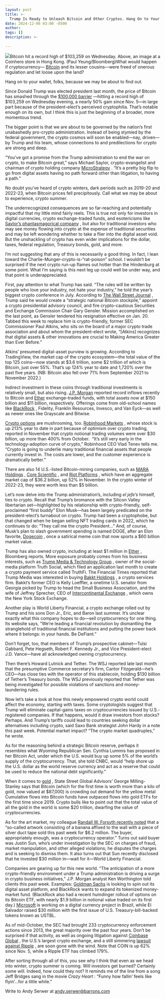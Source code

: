 ```yaml
---
layout: post
title: >-
  Trump Is Ready to Unleash Bitcoin and Other Cryptos. Hang On to Your Wallets.
date: 2024-12-06 03:00 -0500
author: 
tags: []
description: >-
  
---
```

![](https://images.barrons.com/im-18997452?width=700&height=466)Bitcoin hit a record high of \$103,259 on Wednesday. Above, an image at a Coinhero store in Hong Kong.  (Paul Yeung/Bloomberg)What would happen if cryptocurrency— [Bitcoin](/market-data/cryptocurrencies/btcusd?iso=kraken&mod=article_chiclet) and its lesser cousins—were freed of onerous regulation and let loose upon the land?

Hang on to your wallet, folks, because we may be about to find out.

Since Donald Trump was elected president last month, the price of Bitcoin has smashed through the [\$100,000 barrier](https://www.barrons.com/articles/bitcoin-price-hits-100k-bcdb5157?mod=article_inline) —hitting a record high of \$103,259 on Wednesday evening, a nearly 50% gain since Nov. 5—in large part because of the president-elect’s perceived cryptophilia. That’s notable enough on its own, but I think this is just the beginning of a broader, more momentous trend.

The bigger point is that we are about to be governed by the nation’s first unabashedly pro-crypto administration. Instead of being stymied by the federal government, the crypto cosmos will soon be enabled—nay, driven—by Trump and his team, whose connections to and predilections for crypto are strong and deep.

“You’ve got a promise from the Trump administration to end the war on crypto, to make Bitcoin great,” says Michael Saylor, crypto-evangelist and chairman of crypto holding company [MicroStrategy](/market-data/stocks/mstr?mod=article_chiclet) . “It’s a pretty big flip to go from digital assets having no path forward other than litigation, to having a path.”

No doubt you’ve heard of crypto winters, dark periods such as 2019-20 and 2022-23, when Bitcoin prices fell precipitously. Call what we may be about to experience, crypto summer.

The underrecognized consequences are so far-reaching and potentially impactful that my little mind fairly reels. This is true not only for investors in digital currencies, crypto exchange-traded funds, and esotericisms like [Saylor’s phantasmagorical company](https://www.barrons.com/articles/microstrategy-stock-michael-saylor-bitcoin-90e4cdc7?mod=article_inline) , but also for traditional investors who may see money flowing into crypto at the expense of traditional securities and may be left wondering whether to take a flier into the digital asset void. But the unshackling of crypto has even wider implications for the dollar, taxes, federal regulation, Treasury bonds, gold, and more.

I’m not suggesting that any of this is necessarily a good thing. In fact, I lean toward the Charlie-Munger-crypto-is-“rat-poison” school. I wouldn’t be surprised if the next crypto run-up flames out hotter than the Hindenburg at some point. What I’m saying is this next leg up could well be under way, and that point is underappreciated.

First, pay attention to what Trump has said. “The rules will be written by people who love your industry, not hate your industry,” he told the year’s biggest crypto conference in July. According to [The Wall Street Journal](https://www.wsj.com/politics/elections/trump-adds-crypto-to-his-america-first-agenda-71ceb046?mod=article_inline) , Trump said he would create a “strategic national Bitcoin stockpile,” appoint a crypto presidential advisory council, and fire crypto-cautious Securities and Exchange Commission Chair Gary Gensler. Mission accomplished on the last point, as Gensler tendered his resignation effective on Jan. 20. Tabbed this week to replace him is crypto-friendly, former SEC Commissioner Paul Atkins, who sits on the board of a major crypto trade association and about whom the president-elect wrote, “[Atkins] recognizes that digital assets & other innovations are crucial to Making America Greater than Ever Before.”

Atkins’ presumed digital-asset purview is growing. According to TradingView, the market cap of the crypto ecosystem—the total value of the top 125 coins—now stands at \$3.6 trillion, some \$2 trillion of which is Bitcoin, just over 55%. That’s up 124% year to date and 1,720% over the past five years. (NB: Bitcoin also fell over 71% from September 2021 to November 2022.)

Indirect investment in these coins through traditional investments is relatively small, but also rising. [J.P. Morgan](/market-data/stocks/jpm?mod=article_chiclet) reported record inflows recently to Bitcoin and [Ether](/market-data/cryptocurrencies/ethusd?iso=kraken&mod=article_chiclet) exchange-traded funds, with total assets now at \$150 billion and \$11 billion, respectively. Offerings come from old-school names like [BlackRock](/market-data/stocks/blk?mod=article_chiclet) , Fidelity, Franklin Resources, Invesco, and Van Eyck—as well as newer ones like Grayscale and Bitwise.

[Crypto options](https://www.barrons.com/articles/bitcoin-price-trump-options-7982f077?mod=article_inline) are mushrooming, too. [Robinhood Markets](/market-data/stocks/hood?mod=article_chiclet) , whose stock is up 213% year to date in part because of optimism over crypto trading, reported in November that crypto notional trading volumes were over \$30 billion, up more than 400% from October.  “It’s still very early in the technology-adoption curve of crypto,” Robinhood CEO Vlad Tenev tells me. “Crypto is going to underlie many traditional financial assets that people currently invest in. The costs are lower, and the customer experience is dramatically better.”

There are also 14 U.S.-listed Bitcoin-mining companies, such as [MARA Holdings](/market-data/stocks/mara?mod=article_chiclet) , [Core Scientific](/market-data/stocks/corz?mod=article_chiclet) , and [Riot Platforms](/market-data/stocks/riot?mod=article_chiclet) , which have an aggregate market cap of \$36.2 billion, up 52% in November. In the crypto winter of 2022-23, they were worth less than \$5 billion.

Let’s now delve into the Trump administration’s, including *el jefe’s* himself, ties to crypto. Recall that Trump’s bromance with the Silicon Valley libertarian set—highlighted by his relationship with crypto-friendly, self-proclaimed “first buddy” Elon Musk—has been largely predicated on the president-elect’s turnabout on crypto. Trump had been a cryptophobe, but that changed when he began selling NFT trading cards in 2022, which he continues to do: “They call me the crypto President…” And, of course, Musk’s plan to slash government spending is named DOGE, after an Elon favorite, [Dogecoin](/market-data/cryptocurrencies/dogeusd?iso=kraken&mod=article_chiclet) , once a satirical meme coin that now sports a \$60 billion market value.

Trump has also owned crypto, including at least \$1 million in [Ether](/market-data/cryptocurrencies/etcusd?iso=kraken&mod=article_chiclet) , Bloomberg reports. More exposure probably comes from his business interests, such as [Trump Media & Technology Group](/market-data/stocks/djt?mod=article_chiclet) , owner of the social-media platform Truth Social, which filed an application last month to create a crypto payment service called TruthFi. The Financial Times reported that Trump Media was interested in buying [Bakkt Holdings](/market-data/stocks/bkkt?mod=article_chiclet) , a crypto services firm. Bakkt’s former CEO is Kelly Loeffler, a onetime U.S. senator from Georgia picked by Trump to head the Small Business Association, and the wife of Jeffrey Sprecher, CEO of [Intercontinental Exchange](/market-data/stocks/ice?mod=article_chiclet) , which owns the New York Stock Exchange.

Another play is World Liberty Financial, a crypto exchange rolled out by Trump and his sons Don Jr., Eric, and Baron last summer. It’s unclear exactly what this company hopes to do—sell cryptocurrency for one thing. Its website says, “We’re leading a financial revolution by dismantling the stranglehold of traditional financial institutions and putting the power back where it belongs: in your hands. Be DeFiant.”

Don’t forget, too, that members of Trump’s prospective cabinet—Tulsi Gabbard, Pete Hegseth, Robert F. Kennedy Jr., and Vice President-elect J.D. Vance—have all acknowledged owning cryptocurrency.

Then there’s Howard Lutnick and Tether. The WSJ reported late last month that the presumptive Commerce secretary’s firm, Cantor Fitzgerald—he’s CEO—has close ties with the operator of this stablecoin, holding \$130 billion of Tether’s Treasury bonds. The WSJ previously reported that Tether was being investigated for possible violations of sanctions and money-laundering rules.

Now let’s take a look at how this newly empowered crypto world could affect the economy, starting with taxes. Some cryptologists suggest that Trump will eliminate capital-gains taxes on cryptocurrencies issued by U.S.-registered companies. If that happens, would it draw investors from stocks? Perhaps. And Trump’s tariffs could lead to countries seeking dollar alternatives including crypto, said Saxo Bank strategist John Hardy in a note this past week. Potential market impact? “The crypto market quadruples,” he wrote.

As for the reasoning behind a strategic Bitcoin reserve, perhaps it resembles what Wyoming Republican Sen. Cynthia Lummis has proposed in her Bitcoin Act, under which the U.S. would buy up some 5% of the world’s supply of the cryptocurrency. That, she told CNBC, would “help shore up the U.S. dollar as the world reserve currency and act as a reserve that could be used to reduce the national debt significantly.”

When it comes to [gold](/market-data/futures/gc00?mod=article_chiclet) , State Street Global Advisors’ George Milling-Stanley says that Bitcoin (which for the first time is worth more than a kilo of gold, now valued at \$87,000) is crowding out demand for the yellow metal Cumulative flows into Bitcoin funds have outpaced flows into gold ETFs for the first time since 2019. Crypto bulls like to point out that the total value of all the gold in the world is some \$20 trillion, dwarfing the value of cryptocurrencies.

As for the art market, my colleague [Randall W. Forsyth recently noted](https://www.barrons.com/articles/bitcoin-price-crypto-microstrategy-stock-banana-80d9c511?mod=article_inline) that a “so-called artwork consisting of a banana affixed to the wall with a piece of silver duct tape sold this past week for \$6.2 million. The buyer, appropriately enough, was a cryptocurrency operator.” Turns out said buyer was Justin Sun, who’s under investigation by the SEC on charges of fraud, market manipulation, and other alleged violations; he disputes the charges and is seeking to dismiss them. It also turns out that Sun recently disclosed that he invested \$30 million in—wait for it—World Liberty Financial.

Companies are gearing up for this new world. “The anticipation of a more crypto-friendly environment under a Trump administration is driving a surge in crypto business initiatives,” J.P. Morgan analyst Ken Worthington told clients this past week. Examples: [Goldman Sachs](/market-data/stocks/gs?mod=article_chiclet) is looking to spin out its digital asset platform, and BlackRock wants to expand its tokenized money-market fund. (BlackRock also had a recent humdinger rollout of options on its Bitcoin ETF, with nearly \$1.9 billion in notional value traded on its first day.) [Microsoft](/market-data/stocks/msft?mod=article_chiclet) is working on a digital currency project in Brazil, while El Salvador raised \$30 million with the first issue of U.S. Treasury-bill-backed tokens known as USTBL.

As of mid-October, the SEC had brought 233 cryptocurrency enforcement actions since 2013, the great majority over the past four years. Don’t be surprised if that activity, as well as ongoing litigation against [Coinbase Global](/market-data/stocks/coin?mod=article_chiclet) , the U.S.’s largest crypto exchange, and a still simmering [lawsuit against Ripple](https://www.barrons.com/articles/xrp-price-bitcoin-trump-election-6a6e565a?mod=article_inline) , are soon gone with the wind. Note that COIN is up 62% since Nov. 5, while a Ripple ETF has climbed 179%.

After sorting through all of this, you see why I think that even as we head into winter, crypto summer is coming. Will investors get burned? Certainly some will. Indeed, how could they not? It reminds me of the line from a song Jeff Bridges sang in the movie *Crazy Heart* : “Funny how fallin’ feels like flyin’…for a little while.”

Write to Andy Serwer at [andy.serwer@barrons.com](mailto:andy.serwer@barrons.com)

